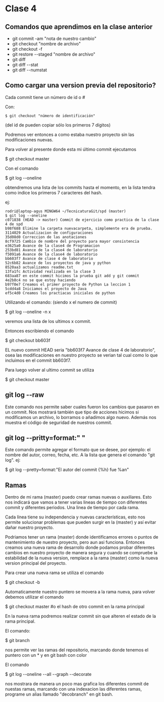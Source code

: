# Clase 4

## Comandos que aprendimos en la clase anterior
- git commit -am "nota de nuestro cambio"
- git checkout "nombre de archivo"
- git checkout -f
- git restore --staged "nombre de archivo"
- git diff
- git diff --stat
- git diff --numstat

## Como cargar una version previa del repositorio?
Cada commit tiene un número de id o #

Con:

```commandline 
$ git checkout "número de identificación"
```

(del id de pueden copiar sólo los primeros 7 dígitos)

Podremos ver entonces a como estaba nuestro proyecto sin las modificaciones nuevas.

Para volver al presente donde esta mi último commit ejecutamos

$ git checkout master

Con el comando 

$ git log --oneline

obtendremos una lista de los commits hasta el momento, en la lista tendra como indice los 
primeros 7 caracteres del hash. 

ej:

	rodri@laptop-agus MINGW64 ~/TecnicaturaGit/spd (master)
	$ git log --oneline
	c071838 (HEAD -> master) Commit de ejercicio como practica de la clase 4 de spd
	b98f688 Elimine la carpeta nuevacarpeta, simplemente era de prueba.
	3114029 Actualizacion de configuraciones
	35d08d0 Correccion de las anotaciones
	8cf9725 Cambio de nombre del proyecto para mayor consistencia
	e3625a0 Avance de la clase4 de Programacion
	253bd81 Avance de la clase4 de laboratorio
	f5091a6 Avance de la clase4 de laboratorio
	bb603f7 Avance de clase 4 de laboratorio
	52c6b82 Avance de los proyectos de java y python
	8520aa3 actualizamos readme.txt
	13fa1fc Actividad realizada en la clase 3
	683aa87 en este commit hicimos la prueba git add y git commit
	4e2b8c4 no se que estoy haciendo
	b97f0e7 Creamos el primer proyecto de Python La leccion 1
	5cdd4a8 Iniciamos el proyecto de Java
	ef5c4d0 Creamos los practiacas iniciales de python

Utilizando el comando: (siendo x el numero de commit)

$ git log --oneline -n x

veremos una lista de los ultimos x commit.


Entonces escribiendo el comando 

$ git checkout bb603f

EL nuevo commit HEAD seria "bb603f7 Avance de clase 4 de laboratorio",
osea las modificaciones en nuestro proyecto se verian tal cual como lo que 
incluimos en el commit bb603f7.

Para luego volver al ultimo commit se utiliza

$ git checkout master


## git log --raw
Este comando nos permite saber cuales fueron los cambios que pasaron en un 
commit.
Nos mostrará también que tipo de acciones hicimos si modificamos un archivo,
lo borramos o añadimos algo nuevo. Además nos muestra el código de seguridad
de nuestros commit.

## git log --pritty=format:" "
Este comando permite agregar el formato que se desee, por ejemplo:
el nombre del autor, correo, fecha, etc. A la lista que genera el comando 
"git log".
ej:

$ git log --pretty=format:"El autor del commit {%h} fue %an"


## Ramas
Dentro de mi rama (master) puedo crear ramas nuevas o auxiliares.
Esto nos indicará que vamos a tener varias lineas de tiempo con diferentes 
commit y diferentes periodos. Una linea de tiempo por cada rama.

Cada línea tiene su independencia y nuevas características, esto nos permite 
solucionar problemas que pueden surgir en la (master) y así evitar dañar nuestro
proyecto.

Podriamos tener un rama (master) donde identificamos errores o puntos de 
mantenimiento de nuestro proyecto, pero aun asi funciona. Entonces creamos 
una nueva rama de desarrollo donde podamos probar diferentes cambios en nuestro
proyecto de manera segura y cuando se compruebe la estabilidad de la nueva 
version, remplace a la rama (master) como la nueva version principal del
proyecto.

Para crear una nueva rama se utiliza el comando 

$ git checkout -b <nombre de la nueva rama>

Automaticamente nuestro puntero se movera a la rama nueva, para volver 
debemos utilizar el comando 

$ git checkout master #o el hash de otro commit en la rama principal 

En la nueva rama podremos realizar commit sin que alteren el estado 
de la rama principal.



El comando:

$ git branch

nos permite ver las ramas del repositorio, marcando donde tenemos el puntero
con un * y en git bash con color


El comando 

$ git log --oneline --all --graph --decorate

nos mostrara de manera un poco mas grafica los diferentes commit
de nuestas ramas, marcando con una indexacion las diferentes ramas,
programe un alias llamado "decobranch" en git bash.



